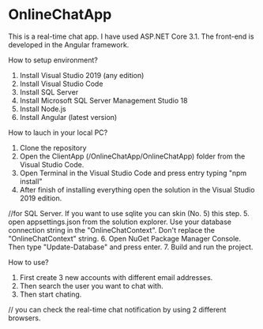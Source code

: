 # OnlineChatApp
This is a real-time chat app. I have used ASP.NET Core 3.1. The front-end is developed in the Angular framework.




How to setup environment?
1. Install Visual Studio 2019 (any edition)
2. Install Visual Studio Code
3. Install SQL Server
4. Install Microsoft SQL Server Management Studio 18
5. Install Node.js
6. Install Angular (latest version)




How to lauch in your local PC?

1. Clone the repository
2. Open the ClientApp (/OnlineChatApp/OnlineChatApp) folder from the Visual Studio Code.
3. Open Terminal in the Visual Studio Code and press entry typing "npm install"
4. After finish of installing everything open the solution in the Visual Studio 2019 edition.

//for SQL Server. If you want to use sqlite you can skin (No. 5) this step.
5. open appsettings.json from the solution explorer. Use your database connection string in the "OnlineChatContext". Don't replace the "OnlineChatContext" string.
6. Open NuGet Package Manager Console. Then type "Update-Database" and press enter.
7. Build and run the project. 


How to use? 
1. First create 3 new accounts with different email addresses. 
2. Then search the user you want to chat with.
3. Then start chating.

// you can check the real-time chat notification by using 2 different browsers.






